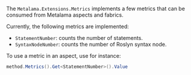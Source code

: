 The `Metalama.Extensions.Metrics` implements a few metrics that can be consumed from Metalama aspects and fabrics.

Currently, the following metrics are implemented:

* `StatementNumber`: counts the number of statements.
* `SyntaxNodeNumber`: counts the number of Roslyn syntax node.

To use a metric in an aspect, use for instance:

```csharp
method.Metrics().Get<StatementNumber>().Value
```
